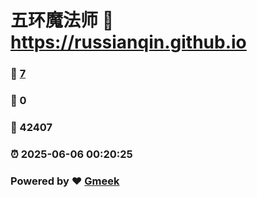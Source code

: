 # 五环魔法师 :link: https://russianqin.github.io 
### :page_facing_up: [7](https://russianqin.github.io/tag.html) 
### :speech_balloon: 0 
### :hibiscus: 42407 
### :alarm_clock: 2025-06-06 00:20:25 
### Powered by :heart: [Gmeek](https://github.com/Meekdai/Gmeek)

